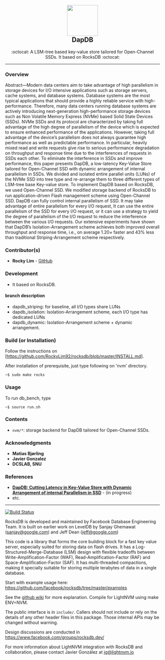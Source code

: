 <div class="header" align="center">
	<h2>
		<a href="https://rockylim92.github.io/" title="temp">
			<img alt="" src="https://github.com/RockyLim92/copyBox/blob/master/asset/rocky_icon.png" width="100px" height="100px" />
		</a>
		<br />
		DapDB
	</h2>
	<p align="center">:octocat: A LSM-tree based key-value store tailored for Open-Channel SSDs. It based on RocksDB :octocat:</p>
</div>

---

### Overview
Abstract—Modern data centers aim to take advantage of high parallelism in storage devices for I/O intensive applications such as storage servers, cache systems, and database systems. Database systems are the most typical applications that should provide a highly reliable service with high-performance. Therefore, many data centers running database systems are actively introducing next-generation high-performance storage devices such as Non Volatile Memory Express (NVMe) based Solid State Devices (SSDs). NVMe SSDs and its protocol are characterized by taking full advantage of the high degree of parallelism of the device which is expected to ensure enhanced performance of the applications. However, taking full advantage of the device’s parallelism does not always guarantee high performance as well as predictable performance. In particular, heavily mixed read and write requests give rise to serious performance degradation on throughput and response time due to the interferences of requests in SSDs each other. To eliminate the interference in SSDs and improve performance, this paper presents DapDB, a low-latency Key-Value Store tailored for Open-Channel SSD with dynamic arrangement of internal parallelism in SSDs. We divided and isolated entire parallel units (LUNs) of the NVMe SSD into tree type and re-arrange them to three different types of LSM-tree base Key-value store. To implement DapDB based on RocksDB, we used Open-Channel SSD. We modiﬁed storage backend of RocksDB to run application-driven Flash management scheme using Open-Channel SSD. DapDB can fully control internal parallelism of SSD. It may take advantage of entire parallelism for every I/O request, It can use the entire parallelism of the SSD for every I/O request, or it can use a strategy to yield the degree of parallelism of the I/O request to reduce the interference between the various I/O requests. Our extensive experiments have shown that DapDB’s Isolation-Arrangement scheme achieves both improved overall throughput and response time, i.e., on average 1.20× faster and 43% less than traditional Striping-Arrangement scheme respectively.


### Contributor(s)
- **Rocky Lim** - [GitHub](https://github.com/RockyLim92)


### Development
- It based on RocksDB.

#### branch description

* dapdb\_striping: for baseline, all I/O types share LUNs
* dapdb\_isolation: Isolation-Arrangement scheme, each I/O type has dedicated LUNs
* dapdb\_dynamic: Isolation-Arrangement scheme + dynamic arrangement.

### Build (or Installation)
Follow the instructions on [https://github.com/RockyLim92/rocksdb/blob/master/INSTALL.md].

After installation of prerequisite, just type following on 'nvm' directory.

```
~$ sudo make rocks
```


### Usage  
To run db\_bench, type
```
~$ source run.sh
```

### Contents
- `nvm/*`: storage backend for DapDB tailored for Open-Channel SSDs.


### Acknowledgments
- **Matias Bjørling**
- **Javier Gonzalez**
- **DCSLAB, SNU**

### References
- [**DapDB: Cutting Latency in Key-Value Store with Dynamic Arrangement of internal Parallelism in SSD**](https://rockylim92.github.io/publication/DapDB.pdf) - (in progress)
- etc.


* * *

[![Build Status](https://travis-ci.org/facebook/rocksdb.svg?branch=master)](https://travis-ci.org/facebook/rocksdb)

RocksDB is developed and maintained by Facebook Database Engineering Team.
It is built on earlier work on LevelDB by Sanjay Ghemawat (sanjay@google.com)
and Jeff Dean (jeff@google.com)

This code is a library that forms the core building block for a fast
key value server, especially suited for storing data on flash drives.
It has a Log-Structured-Merge-Database (LSM) design with flexible tradeoffs
between Write-Amplification-Factor (WAF), Read-Amplification-Factor (RAF)
and Space-Amplification-Factor (SAF). It has multi-threaded compactions,
making it specially suitable for storing multiple terabytes of data in a
single database.

Start with example usage here: https://github.com/facebook/rocksdb/tree/master/examples

See the [github wiki](https://github.com/facebook/rocksdb/wiki) for more explanation.
Compile for LightNVM using make ENV=NVM.

The public interface is in `include/`.  Callers should not include or
rely on the details of any other header files in this package.  Those
internal APIs may be changed without warning.

Design discussions are conducted in https://www.facebook.com/groups/rocksdb.dev/

For more information about LightNVM integration with RocksDB and collaboration,
please contact Javier González at <jg@lightnvm.io>

